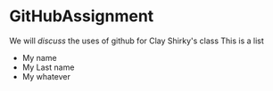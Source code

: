 GitHubAssignment
================

We will *discuss* the uses of github for Clay Shirky's class 
This is a list

* My name
* My Last name
* My whatever

